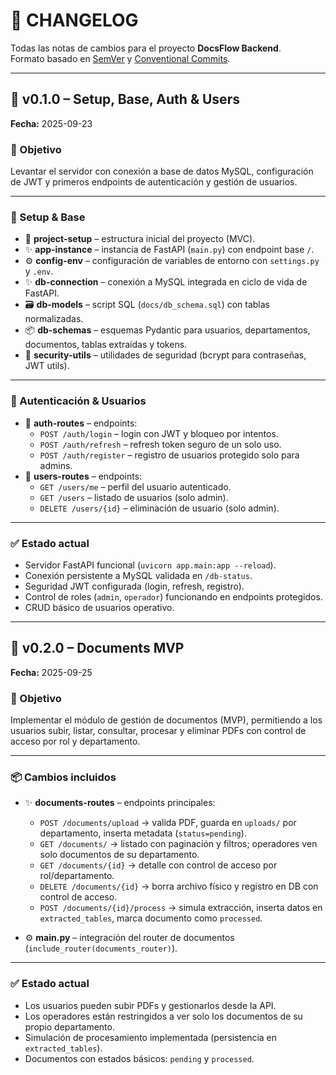 # 📑 CHANGELOG

Todas las notas de cambios para el proyecto **DocsFlow Backend**.  
Formato basado en [SemVer](https://semver.org/) y [Conventional Commits](https://www.conventionalcommits.org/).  

---

## 🚀 v0.1.0 – Setup, Base, Auth & Users  
**Fecha:** 2025-09-23  

### 🎯 Objetivo
Levantar el servidor con conexión a base de datos MySQL, configuración de JWT y primeros endpoints de autenticación y gestión de usuarios.  

---

### 🔧 Setup & Base
- :tada: **project-setup** – estructura inicial del proyecto (MVC).  
- :sparkles: **app-instance** – instancia de FastAPI (`main.py`) con endpoint base `/`.  
- :gear: **config-env** – configuración de variables de entorno con `settings.py` y `.env`.  
- :sparkles: **db-connection** – conexión a MySQL integrada en ciclo de vida de FastAPI.  
- :card_file_box: **db-models** – script SQL (`docs/db_schema.sql`) con tablas normalizadas.  
- :package: **db-schemas** – esquemas Pydantic para usuarios, departamentos, documentos, tablas extraídas y tokens.  
- :closed_lock_with_key: **security-utils** – utilidades de seguridad (bcrypt para contraseñas, JWT utils).  

---

### 🔐 Autenticación & Usuarios
- :closed_lock_with_key: **auth-routes** – endpoints:  
  - `POST /auth/login` – login con JWT y bloqueo por intentos.  
  - `POST /auth/refresh` – refresh token seguro de un solo uso.  
  - `POST /auth/register` – registro de usuarios protegido solo para admins.  
- :busts_in_silhouette: **users-routes** – endpoints:  
  - `GET /users/me` – perfil del usuario autenticado.  
  - `GET /users` – listado de usuarios (solo admin).  
  - `DELETE /users/{id}` – eliminación de usuario (solo admin).  

---

### ✅ Estado actual
- Servidor FastAPI funcional (`uvicorn app.main:app --reload`).  
- Conexión persistente a MySQL validada en `/db-status`.  
- Seguridad JWT configurada (login, refresh, registro).  
- Control de roles (`admin`, `operador`) funcionando en endpoints protegidos.  
- CRUD básico de usuarios operativo. 

---

## 🚀 v0.2.0 – Documents MVP  
**Fecha:** 2025-09-25  

### 🎯 Objetivo
Implementar el módulo de gestión de documentos (MVP), permitiendo a los usuarios subir, listar, consultar, procesar y eliminar PDFs con control de acceso por rol y departamento.  

---

### 📦 Cambios incluidos
- :sparkles: **documents-routes** – endpoints principales:  
  - `POST /documents/upload` → valida PDF, guarda en `uploads/` por departamento, inserta metadata (`status=pending`).  
  - `GET /documents/` → listado con paginación y filtros; operadores ven solo documentos de su departamento.  
  - `GET /documents/{id}` → detalle con control de acceso por rol/departamento.  
  - `DELETE /documents/{id}` → borra archivo físico y registro en DB con control de acceso.  
  - `POST /documents/{id}/process` → simula extracción, inserta datos en `extracted_tables`, marca documento como `processed`.  

- :gear: **main.py** – integración del router de documentos (`include_router(documents_router)`).  

---

### ✅ Estado actual
- Los usuarios pueden subir PDFs y gestionarlos desde la API.  
- Los operadores están restringidos a ver solo los documentos de su propio departamento.  
- Simulación de procesamiento implementada (persistencia en `extracted_tables`).  
- Documentos con estados básicos: `pending` y `processed`.  

